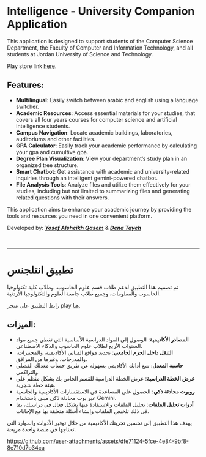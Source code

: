 # Intelligence - University Companion Application  

This application is designed to support students of the Computer Science Department, the Faculty of Computer and Information Technology, and all students at Jordan University of Science and Technology.  

Play store link [here](https://play.google.com/store/apps/details?id=com.tanxe.intelligence&pcampaignid=web_share).

## Features:  
- **Multilingual**: Easily switch between arabic and english using a language switcher. 
- **Academic Resources**: Access essential materials for your studies, that covers all four years courses for computer science and artificial intelligence students.  
- **Campus Navigation**: Locate academic buildings, laboratories, auditoriums and other facilities.  
- **GPA Calculator**: Easily track your academic performance by calculating your gpa and cumultive gpa.  
- **Degree Plan Visualization**: View your department’s study plan in an organized tree structure.  
- **Smart Chatbot**: Get assistance with academic and university-related inquiries through an intelligent gemini-powered chatbot.  
- **File Analysis Tools**: Analyze files and utilize them effectively for your studies, including but not limited to summarizing files and generating related questions with their answers.  

This application aims to enhance your academic journey by providing the tools and resources you need in one convenient platform.

Developed by:
[***Yosef Alsheikh Qasem***](https://github.com/Yosef024)  & [***Dena Tayeh***](https://github.com/denatayeh)

&nbsp;
&nbsp;
&nbsp;
***
# تطبيق انتلجنس 

تم تصميم هذا التطبيق لدعم طلاب قسم علوم الحاسوب، وطلاب كلية تكنولوجيا الحاسوب والمعلومات، وجميع طلاب جامعة العلوم والتكنولوجيا الأردنية.

رابط التطبيق على متجر play [هنا](https://play.google.com/store/apps/details?id=com.tanxe.intelligence&pcampaignid=web_share).

## الميزات:
- **المصادر الأكاديمية**: الوصول إلى المواد الدراسية الأساسية التي تغطي جميع مواد السنوات الأربع لطلاب علوم الحاسوب والذكاء الاصطناعي.
- **التنقل داخل الحرم الجامعي**: تحديد مواقع المباني الأكاديمية، والمختبرات، والمدرجات، وغيرها من المرافق.
- **حاسبة المعدل**: تتبع أدائك الأكاديمي بسهولة عن طريق حساب معدلك الفصلي والتراكمي.
- **عرض الخطة الدراسية**: عرض الخطة الدراسية للقسم الخاص بك بشكل منظم على هيئة خطة شجرية.
- **روبوت محادثة ذكي**: الحصول على المساعدة في الاستفسارات الأكاديمية والجامعية عبر بوت محادثة ذكي مبني باستخدام Gemini.
- **أدوات تحليل الملفات**: تحليل الملفات والاستفادة منها بشكل فعال في دراستك، بما في ذلك تلخيص الملفات وإنشاء أسئلة متعلقة بها مع الإجابات.
  
يهدف هذا التطبيق إلى تحسين تجربتك الأكاديمية من خلال توفير الأدوات والموارد التي تحتاجها في منصة واحدة مريحة.

https://github.com/user-attachments/assets/dfe71124-5fce-4e84-9bf8-8e710d7b34ca

